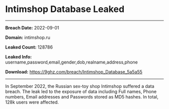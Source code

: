 # Intimshop Database Leaked

------------
**Breach Date:** 2022-09-01

**Domain:** intimshop.ru

**Leaked Count:** 128786

**Leaked Info:** username,password,email,gender,dob,realname,address,phone

**Download:** https://9ghz.com/breach/Intimshop_Database_5a5a55

------------
In September 2022, the Russian sex-toy shop Intimshop suffered a data breach. The leak led to the exposure of data including Full names, Phone numbers, Email addresses and Passwords stored as MD5 hashes. In total, 128k users were affected.
